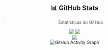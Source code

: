 

<div align="center">

## 📊 GitHub Stats

>Estatísticas do GitHub

![](https://github-readme-stats.vercel.app/api/top-langs/?username=Fariaslr&theme=merko&hide_border=true&include_all_commits=false&count_private=true&layout=compact) 
![](https://github-readme-stats.vercel.app/api?username=Fariaslr&theme=merko&hide_border=true&include_all_commits=false&count_private=true)<br/>
![](https://github-readme-streak-stats.herokuapp.com/?user=Fariaslr&theme=merko&hide_border=true)<br/>
![GitHub Activity Graph](https://activity-graph.herokuapp.com/graph?username=Fariaslr)</div>


